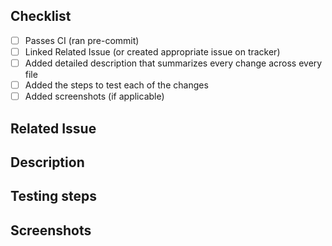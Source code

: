 ## Checklist
- [ ] Passes CI (ran pre-commit)
- [ ] Linked Related Issue (or created appropriate issue on tracker)
- [ ] Added detailed description that summarizes every change across every file
- [ ] Added the steps to test each of the changes
- [ ] Added screenshots (if applicable)

## Related Issue
<!--
Example: Fixes #7. See also #35.
Please use keywords (e.g., Fixes) to create link to the issues or pull requests
you resolved, so that they will automatically be closed when your pull request
is merged. See https://github.com/blog/1506-closing-issues-via-pull-requests
-->

## Description
<!--
Please add a bullet point description of your the changes made.
-->

## Testing steps
<!--
Please a bullet point list of things to test to make sure that this pull request
is satisfactory.
-->

## Screenshots
<!--
If applicable, please add screenshots that represent the changes.
-->
